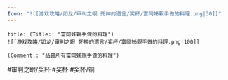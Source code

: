 ```yaml
---
Icon: "![[游戏攻略/如龙/审判之眼 死神的遗言/奖杯/富岡姊親手做的料理.png|30]]"
---
```

```ad-common-bronze-trophy
title: (Title:: "富岡姊親手做的料理")
![[游戏攻略/如龙/审判之眼 死神的遗言/奖杯/富岡姊親手做的料理.png|100]]

(Comment:: "品嘗所有富岡姊親手做的料理")
```

#审判之眼/奖杯 #奖杯 #奖杯/铜
